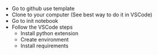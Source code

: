
- Go to github use template
- Clone to your computer (See best way to do it in VSCode)
- Go to init notebook
- Follow the VSCode steps
	- Install python extension
	- Create environment
	- Install requirements